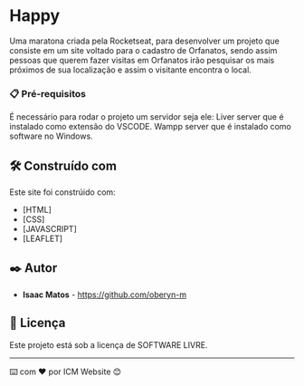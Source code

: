 # Happy

Uma maratona criada pela Rocketseat, para desenvolver um projeto que consiste em um site voltado para o cadastro de Orfanatos, sendo assim pessoas que querem fazer visitas em Orfanatos irão pesquisar os mais próximos de sua localização e assim o visitante encontra o local.


### 📋 Pré-requisitos

É necessário para rodar o projeto um servidor seja ele:
Liver server que é instalado como extensão do VSCODE.
Wampp server que é instalado como software no Windows.


## 🛠️ Construído com

Este site foi constrúido com:

* [HTML]
* [CSS]
* [JAVASCRIPT]
* [LEAFLET]

## ✒️ Autor

* **Isaac Matos** - https://github.com/oberyn-m

## 📄 Licença

Este projeto está sob a licença de SOFTWARE LIVRE.

---
⌨️ com ❤️ por ICM Website 😊
